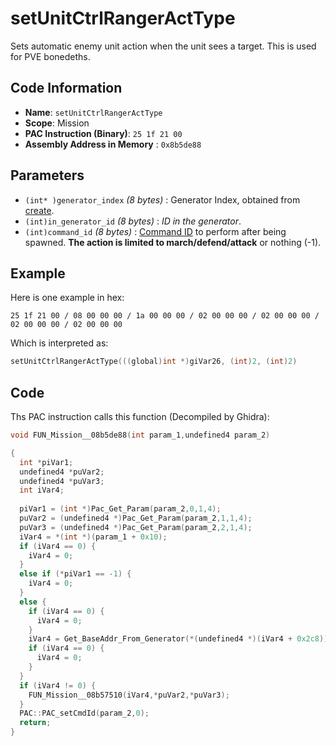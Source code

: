 # setUnitCtrlRangerActType

Sets automatic enemy unit action when the unit sees a target. This is used for PVE bonedeths.

## Code Information

- **Name**: `setUnitCtrlRangerActType`
- **Scope**: Mission
- **PAC Instruction (Binary)**: `25 1f 21 00`
- **Assembly Address in Memory** : `0x8b5de88`

## Parameters

- `(int* )generator_index` *(8 bytes)* : Generator Index, obtained from [create](./create.md).
- `(int)in_generator_id` *(8 bytes)* : *ID in the generator*.
- `(int)command_id` *(8 bytes)* : [Command ID](./guide/reference-table.md#command-ids) to perform after being spawned. **The action is limited to march/defend/attack** or nothing (-1).

## Example

Here is one example in hex:

```25 1f 21 00 / 08 00 00 00 / 1a 00 00 00 / 02 00 00 00 / 02 00 00 00 / 02 00 00 00 / 02 00 00 00```

Which is interpreted as:

```c
setUnitCtrlRangerActType(((global)int *)giVar26, (int)2, (int)2)
```

## Code

Ths PAC instruction calls this function (Decompiled by Ghidra):

```c
void FUN_Mission__08b5de88(int param_1,undefined4 param_2)

{
  int *piVar1;
  undefined4 *puVar2;
  undefined4 *puVar3;
  int iVar4;
  
  piVar1 = (int *)Pac_Get_Param(param_2,0,1,4);
  puVar2 = (undefined4 *)Pac_Get_Param(param_2,1,1,4);
  puVar3 = (undefined4 *)Pac_Get_Param(param_2,2,1,4);
  iVar4 = *(int *)(param_1 + 0x10);
  if (iVar4 == 0) {
    iVar4 = 0;
  }
  else if (*piVar1 == -1) {
    iVar4 = 0;
  }
  else {
    if (iVar4 == 0) {
      iVar4 = 0;
    }
    iVar4 = Get_BaseAddr_From_Generator(*(undefined4 *)(iVar4 + 0x2c8));
    if (iVar4 == 0) {
      iVar4 = 0;
    }
  }
  if (iVar4 != 0) {
    FUN_Mission__08b57510(iVar4,*puVar2,*puVar3);
  }
  PAC::PAC_setCmdId(param_2,0);
  return;
}
```

